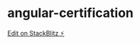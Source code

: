 # angular-certification

[Edit on StackBlitz ⚡️](https://stackblitz.com/edit/ng-certification-jbtpzp)
